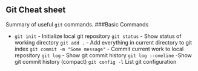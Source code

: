 ## Git Cheat sheet

Summary of useful `git` commands.
###Basic Commands
* `git init` - Initialize local git repository
`git status` - Show status of working directory
`git add .` - Add everything in current directory to git index
`git commit -m "Some message"` - Commit current work to local repository
`git log` - Show git commit history
`git log --oneline` -Show git commit history (compact)
`git config -l` List git configuration
